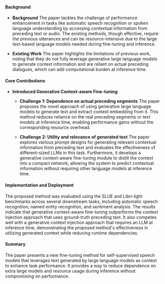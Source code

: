 #### Background
- **Background**
The paper tackles the challenge of performance enhancement in tasks like automatic speech recognition or spoken language understanding by accessing contextual information from preceding text or audio. The existing methods, though effective, require the previous utterances and can be resource-intensive due to the large text-based language models needed during fine-tuning and inference.

- **Existing Work**
The paper highlights the limitations of previous work, noting that they do not fully leverage generative large language models to generate context information and are reliant on actual preceding dialogues, which can add computational burden at inference time.

#### Core Contributions
  - **Introduced Generative Context-aware Fine-tuning**
    - **Challenge 1: Dependence on actual preceding segments**
      The paper proposes the novel approach of using generative large language models to generate text and extract context embedding from it. This method reduces reliance on the real preceding segments or text models at inference time, enabling performance gains without the corresponding resource overhead.

    - **Challenge 2: Utility and relevance of generated text**
      The paper explores various prompt designs for generating relevant contextual information from preceding text and evaluates the effectiveness of different-sized LLMs in this task. Furthermore, it develops a generative context-aware fine-tuning module to distill the context into a compact network, allowing the system to predict contextual information without requiring other language models at inference time.

#### Implementation and Deployment
The proposed method was evaluated using the SLUE and Libri-light benchmarks across several downstream tasks, including automatic speech recognition, named entity recognition, and sentiment analysis. The results indicate that generative context-aware fine-tuning outperforms the context injection approach that uses ground-truth preceding text. It also competes well with a generative context injection approach that requires an LLM at inference time, demonstrating the proposed method's effectiveness in utilizing generated context while reducing runtime dependencies.

#### Summary
The paper presents a new fine-tuning method for self-supervised speech models that leverages text generated by large language models as context to enhance task performance. It provides a way to reduce dependence on extra large models and resource usage during inference without compromising on performance.